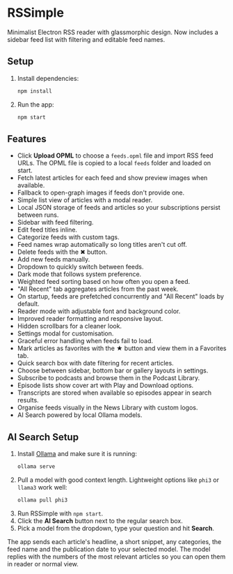 # RSSimple
Minimalist Electron RSS reader with glassmorphic design.
Now includes a sidebar feed list with filtering and editable feed names.


## Setup

1. Install dependencies:
   ```bash
   npm install
   ```
2. Run the app:
   ```bash
   npm start
   ```

## Features

- Click **Upload OPML** to choose a `feeds.opml` file and import RSS feed URLs. The OPML file is copied to a local `feeds` folder and loaded on start.
- Fetch latest articles for each feed and show preview images when available.
- Fallback to open-graph images if feeds don't provide one.
- Simple list view of articles with a modal reader.
- Local JSON storage of feeds and articles so your subscriptions persist between runs.
- Sidebar with feed filtering.
- Edit feed titles inline.
- Categorize feeds with custom tags.
- Feed names wrap automatically so long titles aren't cut off.
- Delete feeds with the ✖ button.
- Add new feeds manually.
- Dropdown to quickly switch between feeds.
- Dark mode that follows system preference.
- Weighted feed sorting based on how often you open a feed.
- "All Recent" tab aggregates articles from the past week.
- On startup, feeds are prefetched concurrently and "All Recent" loads by default.
- Reader mode with adjustable font and background color.
- Improved reader formatting and responsive layout.
- Hidden scrollbars for a cleaner look.
- Settings modal for customisation.
- Graceful error handling when feeds fail to load.
- Mark articles as favorites with the ★ button and view them in a Favorites tab.
- Quick search box with date filtering for recent articles.
- Choose between sidebar, bottom bar or gallery layouts in settings.
- Subscribe to podcasts and browse them in the Podcast Library.
- Episode lists show cover art with Play and Download options.
- Transcripts are stored when available so episodes appear in search results.
- Organise feeds visually in the News Library with custom logos.
- AI Search powered by local Ollama models.

## AI Search Setup

1. Install [Ollama](https://ollama.ai) and make sure it is running:
   ```bash
   ollama serve
   ```
2. Pull a model with good context length. Lightweight options like `phi3` or `llama3` work well:
   ```bash
   ollama pull phi3
   ```
3. Run RSSimple with `npm start`.
4. Click the **AI Search** button next to the regular search box.
5. Pick a model from the dropdown, type your question and hit **Search**.

The app sends each article's headline, a short snippet, any categories, the feed name and the publication date to your selected model. The model replies with the numbers of the most relevant articles so you can open them in reader or normal view.
